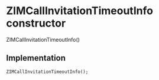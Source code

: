 


# ZIMCallInvitationTimeoutInfo constructor







ZIMCallInvitationTimeoutInfo()





## Implementation

```dart
ZIMCallInvitationTimeoutInfo();
```







